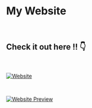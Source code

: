 # My Website
<br>

## Check it out here !! 👇 

<br>

[![Website](https://img.shields.io/badge/Live%20Demo-Visit%20Now-brightgreen)](https://your-website-link.com)

<br>

[![Website Preview](https://your-website-link.com/screenshot.png)](https://e-commerce-dun-phi.vercel.app/)

